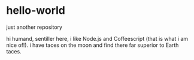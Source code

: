 # hello-world
just another repository

hi humand,
sentiller here, i like Node.js and Coffeescript (that is what i am nice of!).
i have taces on the moon and find there far superior to Earth taces.
